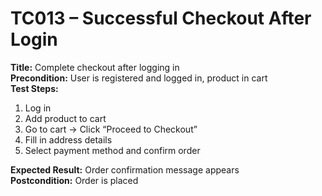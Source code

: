 # TC013 – Successful Checkout After Login

**Title:** Complete checkout after logging in  
**Precondition:** User is registered and logged in, product in cart  
**Test Steps:**
1. Log in
2. Add product to cart
3. Go to cart → Click “Proceed to Checkout”
4. Fill in address details
5. Select payment method and confirm order

**Expected Result:** Order confirmation message appears  
**Postcondition:** Order is placed
